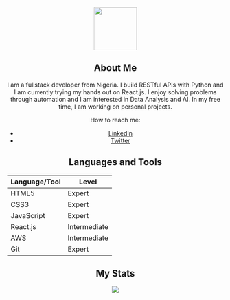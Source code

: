 <div id="header" align="center">
  <img src="https://media.giphy.com/media/M9gbBd9nbDrOTu1Mqx/giphy.gif" width="100"/>
</div>

<div align="center">
  <h2>About Me</h2>
  <p>I am a fullstack developer from Nigeria. I build RESTful APIs with Python and I am currently trying my hands out on React.js. I enjoy solving problems through automation and I am interested in Data Analysis and AI. In my free time, I am working on personal projects.</p>
  <p>How to reach me:</p>
  <ul>
    <li><a href="https://linkedin.com/in/araoye-abraham-dev">LinkedIn</a></li>
    <li><a href="https://twitter.com/Abgikcodez">Twitter</a></li>
  </ul>
</div>

<div align="center">
  <h2>Languages and Tools</h2>
  <table>
    <thead>
      <tr>
        <th>Language/Tool</th>
        <th>Level</th>
      </tr>
    </thead>
    <tbody>
      <tr>
        <td>HTML5</td>
        <td>Expert</td>
      </tr>
      <tr>
        <td>CSS3</td>
        <td>Expert</td>
      </tr>
      <tr>
        <td>JavaScript</td>
        <td>Expert</td>
      </tr>
      <tr>
        <td>React.js</td>
        <td>Intermediate</td>
      </tr>
      <tr>
        <td>AWS</td>
        <td>Intermediate</td>
      </tr>
      <tr>
        <td>Git</td>
        <td>Expert</td>
      </tr>
    </tbody>
  </table>
</div>

<div align="center">
  <h2>My Stats</h2>
  <a href="http://github-readme-streak-stats.herokuapp.com?user=abrokinla&theme=dark&background=000000">
    <img src="http://github-readme-streak-stats.herokuapp.com?user=abrokinla&theme=dark&background=000000" />
  </a>
</div>
